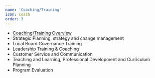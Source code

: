 ```yaml
---
name: 'Coaching/Training'
icon: coach
order: 3
---
```


- [Coaching/Training Overview](assets/pdf/general/coaching-training-overview.pdf)
- Strategic Planning, strategy and change management
- Local Board Governance Training
- Leadership Training & Coaching
- Customer Service and Communication
- Teaching and Learning, Professional Development and Curriculum Planning
- Program Evaluation
